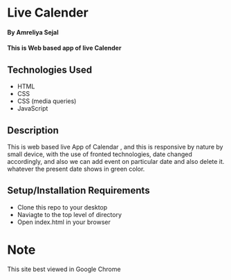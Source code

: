 # Live Calender

#### By Amreliya Sejal

#### This is Web based  app of live Calender 

## Technologies Used
    

* HTML
* CSS
* CSS (media queries)
* JavaScript

## Description
This is web based live App of Calendar , and this is responsive by nature by small device, with the use of fronted technologies,
    date changed accordingly, and also we can add event on particular date and also delete it. 
whatever the present date shows in green color.

## Setup/Installation Requirements

* Clone this repo to your desktop
* Naviagte to the top level of directory
* Open index.html in your browser

# Note 
This site best viewed in Google Chrome
